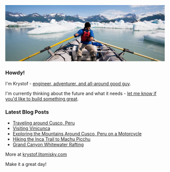 ![Krystof on an Adventure!](https://raw.githubusercontent.com/krystofl/krystofl/master/banner.jpg)

### Howdy!

I'm Krystof -
[engineer, adventurer, and all-around good guy](https://krystof.litomisky.com/about/?utm_source=krystofl_github).

I'm currently thinking about the future and what it needs -
[let me know if you'd like to build something great](https://krystof.litomisky.com/contact/?utm_source=krystofl_github).

### Latest Blog Posts
- [Traveling around Cusco, Peru](https://krystof.litomisky.com/2022/02/12/peru/?utm_source=krystofl_github)
- [Visiting Vinicunca](https://krystof.litomisky.com/2022/02/04/vinicunca/?utm_source=krystofl_github)
- [Exploring the Mountains Around Cusco, Peru on a Motorcycle](https://krystof.litomisky.com/2022/01/29/exploring-around-cusco-peru-on-a-motorcycle/?utm_source=krystofl_github)
- [Hiking the Inca Trail to Machu Picchu](https://krystof.litomisky.com/2022/01/22/inca-trail-to-machu-picchu/?utm_source=krystofl_github)
- [Grand Canyon Whitewater Rafting](https://krystof.litomisky.com/2021/11/17/grand-canyon-rafting/?utm_source=krystofl_github)

More at [krystof.litomisky.com](https://krystof.litomisky.com/?utm_source=krystofl_github)


Make it a great day!
